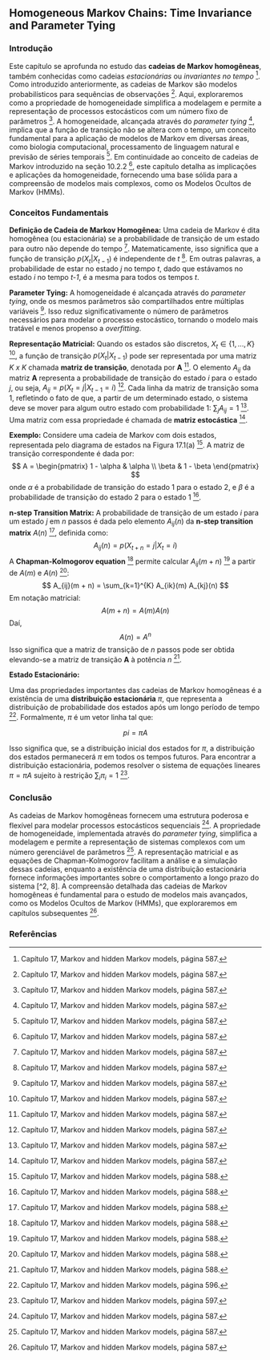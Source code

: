 ## Homogeneous Markov Chains: Time Invariance and Parameter Tying

### Introdução
Este capítulo se aprofunda no estudo das **cadeias de Markov homogêneas**, também conhecidas como cadeias *estacionárias* ou *invariantes no tempo* [^1]. Como introduzido anteriormente, as cadeias de Markov são modelos probabilísticos para sequências de observações [^1]. Aqui, exploraremos como a propriedade de homogeneidade simplifica a modelagem e permite a representação de processos estocásticos com um número fixo de parâmetros [^1]. A homogeneidade, alcançada através do *parameter tying* [^1], implica que a função de transição não se altera com o tempo, um conceito fundamental para a aplicação de modelos de Markov em diversas áreas, como biologia computacional, processamento de linguagem natural e previsão de séries temporais [^1]. Em continuidade ao conceito de cadeias de Markov introduzido na seção 10.2.2 [^1], este capítulo detalha as implicações e aplicações da homogeneidade, fornecendo uma base sólida para a compreensão de modelos mais complexos, como os Modelos Ocultos de Markov (HMMs).

### Conceitos Fundamentais

**Definição de Cadeia de Markov Homogênea:**
Uma cadeia de Markov é dita homogênea (ou estacionária) se a probabilidade de transição de um estado para outro não depende do tempo [^1]. Matematicamente, isso significa que a função de transição $p(X_t | X_{t-1})$ é independente de *t* [^1]. Em outras palavras, a probabilidade de estar no estado *j* no tempo *t*, dado que estávamos no estado *i* no tempo *t-1*, é a mesma para todos os tempos *t*.

**Parameter Tying:**
A homogeneidade é alcançada através do *parameter tying*, onde os mesmos parâmetros são compartilhados entre múltiplas variáveis [^1]. Isso reduz significativamente o número de parâmetros necessários para modelar o processo estocástico, tornando o modelo mais tratável e menos propenso a *overfitting*.

**Representação Matricial:**
Quando os estados são discretos, $X_t \in \{1, ..., K\}$ [^1], a função de transição $p(X_t | X_{t-1})$ pode ser representada por uma matriz *K x K* chamada **matriz de transição**, denotada por **A** [^1]. O elemento $A_{ij}$ da matriz **A** representa a probabilidade de transição do estado *i* para o estado *j*, ou seja, $A_{ij} = p(X_t = j | X_{t-1} = i)$ [^1]. Cada linha da matriz de transição soma 1, refletindo o fato de que, a partir de um determinado estado, o sistema deve se mover para algum outro estado com probabilidade 1: $\sum_{j} A_{ij} = 1$ [^1]. Uma matriz com essa propriedade é chamada de **matriz estocástica** [^1].

**Exemplo:**
Considere uma cadeia de Markov com dois estados, representada pelo diagrama de estados na Figura 17.1(a) [^2]. A matriz de transição correspondente é dada por:
$$ A = \begin{pmatrix} 1 - \alpha & \alpha \\ \beta & 1 - \beta \end{pmatrix} $$
onde $\alpha$ é a probabilidade de transição do estado 1 para o estado 2, e $\beta$ é a probabilidade de transição do estado 2 para o estado 1 [^2].

**n-step Transition Matrix:**
A probabilidade de transição de um estado *i* para um estado *j* em *n* passos é dada pelo elemento $A_{ij}(n)$ da **n-step transition matrix** $A(n)$ [^2], definida como:
$$ A_{ij}(n) = p(X_{t+n} = j | X_t = i) $$
A **Chapman-Kolmogorov equation** [^2] permite calcular $A_{ij}(m + n)$ [^2] a partir de $A(m)$ e $A(n)$ [^2]:
$$ A_{ij}(m + n) = \sum_{k=1}^{K} A_{ik}(m) A_{kj}(n) $$
Em notação matricial:
$$ A(m + n) = A(m) A(n) $$
Daí,
$$ A(n) = A^n $$
Isso significa que a matriz de transição de *n* passos pode ser obtida elevando-se a matriz de transição **A** à potência *n* [^2].

**Estado Estacionário:**

Uma das propriedades importantes das cadeias de Markov homogêneas é a existência de uma **distribuição estacionária** $\pi$, que representa a distribuição de probabilidade dos estados após um longo período de tempo [^8]. Formalmente, $\pi$ é um vetor linha tal que:

$$pi = \pi A$$

Isso significa que, se a distribuição inicial dos estados for $\pi$, a distribuição dos estados permanecerá $\pi$ em todos os tempos futuros. Para encontrar a distribuição estacionária, podemos resolver o sistema de equações lineares $\pi = \pi A$ sujeito à restrição $\sum_i \pi_i = 1$ [^9].

### Conclusão

As cadeias de Markov homogêneas fornecem uma estrutura poderosa e flexível para modelar processos estocásticos sequenciais [^1]. A propriedade de homogeneidade, implementada através do *parameter tying*, simplifica a modelagem e permite a representação de sistemas complexos com um número gerenciável de parâmetros [^1]. A representação matricial e as equações de Chapman-Kolmogorov facilitam a análise e a simulação dessas cadeias, enquanto a existência de uma distribuição estacionária fornece informações importantes sobre o comportamento a longo prazo do sistema [^2, 8]. A compreensão detalhada das cadeias de Markov homogêneas é fundamental para o estudo de modelos mais avançados, como os Modelos Ocultos de Markov (HMMs), que exploraremos em capítulos subsequentes [^1].

### Referências
[^1]: Capítulo 17, Markov and hidden Markov models, página 587.
[^2]: Capítulo 17, Markov and hidden Markov models, página 588.
[^8]: Capítulo 17, Markov and hidden Markov models, página 596.
[^9]: Capítulo 17, Markov and hidden Markov models, página 597.
<!-- END -->